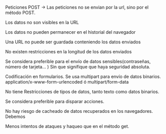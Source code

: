 Peticiones POST -> Las peticiones no se envian por la url, sino por el método POST. 

Los datos no son visibles en la URL 

Los datos no pueden permanecer en el historial del navegador 

Una URL no puede ser guardada conteniendo los datos enviados

No existen restricciones en la longitud de los datos enviados 

Se considera preferible para el envío de datos sensibles(contraseñas, número de tarjeta... ) Sin que signifique que haya seguridad absoluta.

Codificación en formularios. Se usa multipart para envío de datos binarios. application/x-www-form-urlencoded ó multipart/form-data  

No tiene Restricciones de tipos de datos, tanto texto como datos binarios. 

Se considera preferible para disparar acciones.

No hay riesgo de cacheado de datos recuperados en los navegadores. Debemos

Menos intentos de ataques y haqueo que en el método get.

